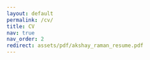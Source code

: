 ```yaml
---
layout: default
permalink: /cv/
title: CV
nav: true
nav_order: 2
redirect: assets/pdf/akshay_raman_resume.pdf
---
```

